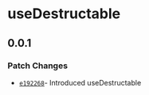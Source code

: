 # useDestructable

## 0.0.1

### Patch Changes

- [`e192268`](https://github.com/changeelog/react-hooks/commit/e192268f27ef8085d21a04a314079ef3eb6a744a#diff-b4cd63a4e1db463f75abfa92060f38496fc6f942928ffdf50fc17e7003b079cc)- Introduced useDestructable
